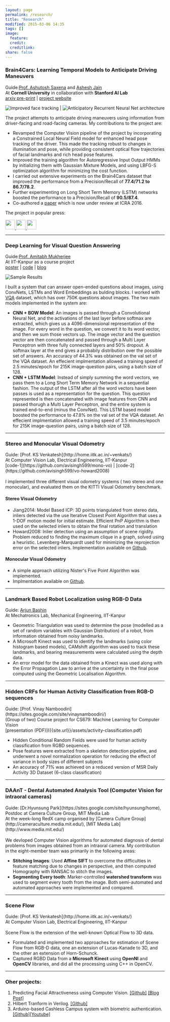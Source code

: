 ```yaml
---
layout: page
permalink: /research/
title: "Research"
modified: 2015-03-06 14:35
tags: []
image:
  feature: 
  credit: 
  creditlink: 
share: false
---
```


<h3 class="nomargin">Brain4Cars: Learning Temporal Models to Anticipate Driving Maneuvers </h3>

Guide:[Prof. Ashutosh Saxena](http://cs.stanford.edu/~asaxena) and  [Ashesh Jain](http://www.asheshjain.org) <br>
At **Cornell University** in collaboration with **Stanford AI Lab** <br>
[arxiv pre-print](http://arxiv.org/abs/1509.05016) | [project website](http://www.brain4cars.com) <br>

![Improved face tracking](/images/icra2016/feat_compare_3.jpg)  |  ![Anticipatory Recurrent Neural Net architecture](/images/icra2016/fusionRNN.png)

The project attempts to anticipate driving maneuvers using information from driver-facing and road-facing cameras. My contributions to the project are:

* Revamped the Computer Vision pipeline of the project by incorporating a Constrained Local Neural Field model for enhanced head pose tracking of the driver. This made the tracking robust to changes in illumination and pose, while providing consistent optical flow trajectories of facial landmarks and rich head pose features. 
* Improved the training algorithm for Autoregressive Input Output HMMs by initializing them with Gaussian Mixture Models, and using LBFG-S optimization algorithm for minimizing the cost function. 
* I carried out extensive experiments on the Brain4Cars dataset that improved the performance from a Precision/Recall of **77.4/71.2 to 86.7/78.2**. 
* Further experimenting on Long Short Term Memory (LSTM) networks boosted the performance to a Precision/Recall of **90.5/87.4**.
* Co-authored a [paper](http://arxiv.org/abs/1509.05016) which is now under review at ICRA 2016. 

The project in popular press: 


<div id="images">

<a href="http://www.technologyreview.com/news/541866/this-car-knows-your-next-misstep-before-you-make-it/" target="_blank">
	<img  HEIGHT="30"  class="img-responsive" src="/images/mit.png" alt="" />
</a>

<a href="http://fortune.com/2015/09/18/artificial-intelligence-cars/" target="_blank">
	<img  HEIGHT="30"  class="img-responsive" src="/images/fortune.png" alt="" />
</a>

<a href="http://www.forbes.com/sites/dougnewcomb/2015/04/22/new-technology-looks-inward-to-prevents-accidents-by-reading-drivers-body-language/" target="_blank">  
	<img HEIGHT="30"  class="img-responsive" src="/images/forbes.jpg" />
</a>

</div>

---

<h3 class="nomargin">Deep Learning for Visual Question Answering </h3>

Guide:[Prof. Amitabh Mukherjee](http://www.cse.iitk.ac.in/users/amit/) <br>
At IIT-Kanpur as a course project <br>
[poster](http://home.iitk.ac.in/~avisingh/cs671/project/poster.pdf) | [code](https://github.com/avisingh599/visual-qa) | [blog](http://avisingh599.github.io/deeplearning/visual-qa/)<br>

![Sample Results](/images/vqa/sample_results.jpg) 

I built a system that can answer open-ended questions about images, using ConvNets, LSTMs and Word Embeddings as bulding blocks. I worked with [VQA](http://www.visualqa.org) dataset, which has over 750K questions about images. The two main models implemented in the system are:

* **CNN + BOW Model**: An images is passed through a Convolutional Neural Net, and the activations of the last layer before softmax are extracted, which gives us a 4096-dimensional representation of the image. For every word in the question, we convert it to its word vector, and then we sum those vectors up. The image vector and the question vector are then concatenated and passed through a Multi Layer Perceptron with three fully connected layers and 50% dropout. A softmax layer at the end gives a probabily distribution over the possible set of answers. An accuracy of 44.3% was obtained on the val set of the VQA dataset. An effecient implmentation allowed a training speed of 2.5 minutes/epoch for 215K image-question pairs, using a batch size of 128.
* **CNN + LSTM Model**: Instead of simply summing the word vectors, we pass them to a Long Short Term Memory Network in a sequential fashion. The output of the LSTM after all the word vectors have been passes is used as a representation for the question. This question represented is then concatenated with image features from CNN and passed thorugh a Multi Layer Perceptron, and the entire system is trained end-to-end (minus the ConvNet). This LSTM based model boosted the performance to 47.8% on the val set of the VQA dataset. An effecient implmentation allowed a training speed of 3.5 minutes/epoch for 215K image-question pairs, using a batch size of 128.

----


<h3 class="nomargin">Stereo and Monocular Visual Odometry</h3>
Guide: [Prof. KS Venkatesh](http://home.iitk.ac.in/~venkats/)<br>
At Computer Vision Lab, Electrical Engineering, IIT-Kanpur <br>
[code-1](https://github.com/avisingh599/mono-vo) | [code-2](https://github.com/avisingh599/vo-howard2008)  <br> <br>
I implemented three different visual odometry systems ( two stereo and one monocular), and evaluated them on the KITTI Visual Odometry benchmark.

#### Stereo Visual Odometry

* Jiang2014: Model Based ICP: 3D points triangulated from stereo data, inliers detected via the use Iterative Closest Point Algorithm that uses a 1-DOF motion model for initial estimate. Efficient PnP Algorithm is then used on the selected inliers to obtain the final rotation and translation
* Howard2008: Inlier detection using an assumption of scene rigidity. Problem reduced to finding the maximum clique in a graph, solved using a heuristic. Levenberg-Marquardt used for minimizing the reprojection error on the selected inliers. Implementation available on [Github](https://github.com/avisingh599/vo-howard08).

#### Monocular Visual Odometry

* A simple approach utilizing Nister's Five Point Algorithm was implemented. 
* Implmentation available on [Github](https://github.com/avisingh599/mono-vo).

---

<h3 class="nomargin">Landmark Based Robot Localization using RGB-D Data</h3>

Guide: [Arjun Bashin](https://www.linkedin.com/pub/arjun-bhasin/ba/86b/2a8)<br>
At Mechatronics Lab, Mechanical Engineering, IIT-Kanpur <br>

* Geometric Triangulation was used to determine the pose (modelled as a set of random variables with
Gaussian Distribution) of a robot, from information obtained from noisy landmarks.
* A Microsoft Kinect was used to identify the landmarks (using color histogram based models), CAMshift
algorithm was used to track these landmarks, and bearing measurements were calculated using the depth
data.
* An error model for the data obtained from a Kinect was used along with the Error Propagation Law
to arrive at the uncertainty in the final pose computed using the Geometric Localisation Algorithm.

---

<h3 class="nomargin">Hidden CRFs for Human Activity Classification from RGB-D sequences</h3>
Guide: [Prof. Vinay Namboodiri](https://sites.google.com/site/vinaynamboodiri/)<br>
(Group of two) Course project for CS679: Machine Learning for Computer Vision<br>
[presentation (PDF)]({{site.url}}/assets/activity-classification.pdf)

* Hidden Conditional Random Fields were used for human activity classification from RGBD sequences.
* Pose features were extracted from a skeleton detection pipeline, and underwent a novel normalization operation for reducing the effect of variance in body sizes of different subjects
* An accuracy of 71% was achieved on a reduced version of MSR Daily Activity 3D Dataset (6-class classification)

--- 

<h3 class="nomargin">DAAnT - Dental Automated Analysis Tool (Computer Vision for intraoral cameras) </h3>
Guide: [Dr.Hyunsung Park](https://sites.google.com/site/hyunsung/home), Postdoc at Camera Culture Group, MIT Media Lab<br>
At the week-long RedX camp organised by [Camera Culture Group](http://cameraculture.media.mit.edu/), [MIT Media Lab](http://www.media.mit.edu/)<br><br>
We devloped Computer Vision algorithms for automated diagnosis of dental problems from images obtained from an intraoral camera. My contribution in the eight-member team was primarily in the following areas:

* **Stitching Images**: Used **Affine SIFT** to overcome the difficulties in feature matching due to changes in perspective, and then computed Homography with RANSAC to stitch the images.
* **Segmenting Every tooth**: Marker-controlled **watershed transform** was used to segment every tooth from the image. Both semi-automated and automated
approaches were implemented and compared.


---

<h3 class="nomargin">Scene Flow</h3>
Guide: [Prof. KS Venkatesh](http://home.iitk.ac.in/~venkats/)<br>
At Computer Vision Lab, Electrical Engineering, IIT-Kanpur <br><br>
Scene Flow is the extension of the well-known Optical Flow to 3D data. 

* Formulated and implemented two approaches for estimation of Scene Flow from RGB-D data, one an extension of Lucas-Kanade to 3D, and the other an extension of Horn-Schunck.
* Captured RGBD Data from a **Microsoft Kinect** using **OpenNI** and **OpenCV** libraries, and did all the processing using C++ in OpenCV.

---

### Oher projects:

1. Predicting Facial Attractiveness using Computer Vision. [[Github]](https://github.com/avisingh599/face-rating) [[Blog Post]](http://www.learnopencv.com/computer-vision-for-predicting-facial-attractiveness/)
2. Hilbert Tranform in Verilog. [[Github]](https://github.com/avisingh599/verilog-hilbert-transform)
3. Arduino-based Cashless Campus system with biometric authentication. [[Github]](https://github.com/avisingh599/arduino-cashless-campus)[[Youtube]](https://www.youtube.com/embed/cq6SSzsLrPU)

